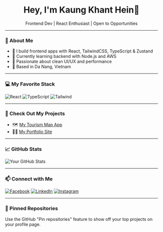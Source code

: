 <h1 align="center">Hey, I'm Kaung Khant Hein👋</h1>
<p align="center">Frontend Dev | React Enthusiast | Open to Opportunities</p>

---

### 🚀 About Me
- 🔧 I build frontend apps with React, TailwindCSS, TypeScript & Zustand
- 🧠 Currently learning backend with Node.js and AWS
- 🌱 Passionate about clean UI/UX and performance
- 📍 Based in Da Nang, Vietnam

---

### 💻 My Favorite Stack
![React](https://img.shields.io/badge/-React-61DAFB?style=for-the-badge&logo=react&logoColor=white)
![TypeScript](https://img.shields.io/badge/-TypeScript-3178C6?style=for-the-badge&logo=typescript&logoColor=white)
![Tailwind](https://img.shields.io/badge/-Tailwind-38B2AC?style=for-the-badge&logo=tailwind-css&logoColor=white)

---

### 🧪 Check Out My Projects
- 🗺️ [My Tourism Map App](https://github.com/kaungkhanthein1/veteran-driver-v1)
- 🧑‍💻 [My Portfolio Site](https://github.com/kaungkhanthein1/portfolio)

---

### 📈 GitHub Stats
![Your GitHub Stats](https://github-readme-stats.vercel.app/api?username=kaungkhanthein1&show_icons=true&theme=radical)

---

### 📫 Connect with Me

[![Facebook](https://img.shields.io/badge/Facebook-1877F2?style=for-the-badge&logo=facebook&logoColor=white)](https://facebook.com/share/19Z9kCiL44)
[![LinkedIn](https://img.shields.io/badge/LinkedIn-blue?style=for-the-badge&logo=linkedin&logoColor=white)](https://linkedin.com/in/kaung-khant-536521297/)
[![Instagram](https://img.shields.io/badge/Instagram-E4405F?style=for-the-badge&logo=instagram&logoColor=white)](https://instagram.com/yourprofile)

---

### 📌 Pinned Repositories
Use the GitHub "Pin repositories" feature to show off your top projects on your profile page.
